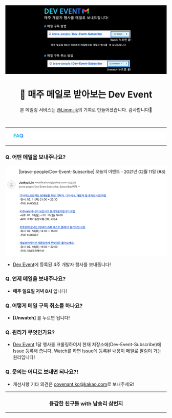<img src="https://github.com/brave-people/Dev-Event-Subscribe/blob/main/static/21_02_14_1742_2.png?raw=true">


<br />
<div align=center>
 <h1> 📧  매주 메일로 받아보는 Dev Event </h1>

 본 메일링 서비스는 [@Limm-jk](https://github.com/Limm-jk)의 기여로 만들어졌습니다. 감사합니다🙏
</div>
<br />

-------------

<img src="https://github.com/brave-people/Dev-Event-Subscribe/blob/main/static/faq_white.png?raw=true">

-------------

### Q. 어떤 메일을 보내주나요?

<img src="https://github.com/brave-people/Dev-Event-Subscribe/blob/main/static/email.png?raw=true">

- [Dev Event](https://github.com/brave-people/Dev-Event)에 등록된 4주 개발자 행사를 보내줍니다!

### Q. 언제 메일을 보내주나요?

- __매주 일요일 저녁 8시__ 입니다!

### Q. 어떻게 메일 구독 취소를 하나요?

- __[Unwatch]__ 를 누르면 됩니다!

### Q. 원리가 무엇인가요?

- [Dev Event](https://github.com/brave-people/Dev-Event) 1달 행사를 크롤링하여서 현재 저장소에(Dev-Event-Subscribe)에 Issue 등록해 줍니다. Watch를 하면 Issue에 등록된 내용이 메일로 알림이 가는 원리입니다! 


### Q. 문의는 어디로 보내면 되나요?!

- 개선사항 기타 의견은 [covenant.ko@kakao.com](https://github.com/KoEonYack)로 보내주세요!


--------

<div align=center>
<h3> 용감한 친구들 with 남송리 삼번지 </h3>
</div>

--------
